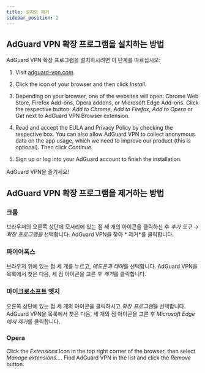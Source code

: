 ```yaml
---
title: 설치와 제거
sidebar_position: 2
---
```


## AdGuard VPN 확장 프로그램을 설치하는 방법

AdGuard VPN 확장 프로그램을 설치하시려면 이 단계를 따르십시오:

1. Visit [adguard-vpn.com](https://adguard-vpn.com/browser-extension/overview.html).

2. Click the icon of your browser and then click *Install*.

3. Depending on your browser, one of the websites will open: Chrome Web Store, Firefox Add-ons, Opera addons, or Microsoft Edge Add-ons. Click the respective button: *Add to Chrome*, *Add to Firefox*, *Add to Opera* or *Get* next to AdGuard VPN Browser extension.

4. Read and accept the EULA and Privacy Policy by checking the respective box. You can also allow AdGuard VPN to collect anonymous data on the app usage, which we need to improve our product (this is optional). Then click *Continue*.

5. Sign up or log into your AdGuard account to finish the installation.

AdGuard VPN을 즐기세요!

## AdGuard VPN 확장 프로그램을 제거하는 방법

### 크롬

브라우저의 오른쪽 상단에 모서리에 있는 점 세 개의 아이콘을 클릭하신 후 *추가 도구 → 확장 프로그램을* 선택합니다. AdGuard VPN을 찾아 * 제거*를 클릭합니다.

### 파이어폭스

브라우저 위에 있는 점 세 개를 누르고, *애드온과 테마*를 선택합니다. AdGuard VPN을 목록에서 찾은 다음, 세 점 아이콘을 고른 후 *제거*를 클릭합니다.

### 마이크로소프트 엣지

오른쪽 상단에 있는 점 세 개의 아이콘을 클릭하시고 *확장 프로그램*을 선택합니다. AdGuard VPN을 목록에서 찾은 다음, 세 개의 점 아이콘을 고른 후 *Microsoft Edge에서 제거*를 클릭합니다.

### Opera

Click the *Extensions* icon in the top right corner of the browser, then select *Manage extensions...*. Find AdGuard VPN in the list and click the *Remove* button.
